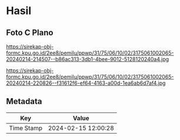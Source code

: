 # Hasil

## Foto C Plano

https://sirekap-obj-formc.kpu.go.id/2ee8/pemilu/ppwp/31/75/06/10/02/3175061002065-20240214-214507--b86ac313-3db1-4bee-9012-5128120240a4.jpg

https://sirekap-obj-formc.kpu.go.id/2ee8/pemilu/ppwp/31/75/06/10/02/3175061002065-20240214-220826--f31612f6-ef64-4163-a00d-1ea6ab6d7af4.jpg


## Metadata

| Key        | Value               |
| ---------- | ------------------- |
| Time Stamp | 2024-02-15 12:00:28 |



